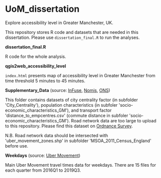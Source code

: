 # UoM_dissertation
Explore accessibility level in Greater Manchester, UK.  

This repository stores R code and datasets that are needed in this dissertation. Please use `dissertation_final.R` to run the analyses.  

**dissertation_final.R**  

R code for the whole analysis.

**qgis2web_accessibility_level**  

`index.html` presents map of accessibility level in Greater Manchester from time threshold 5 minutes to 45 minutes.

**Supplementary_Data** (source: [InFuse](http://infuse.ukdataservice.ac.uk), [Nomis](https://www.nomisweb.co.uk), 
[ONS](http://geoportal.statistics.gov.uk/datasets/middle-layer-super-output-areas-december-2011-boundaries-ew-bfc-1?geometry=-17.993%252C50.522%252C13.647%252C55.161))  

This folder contains datasets of city centrality factor (in subfolder 'City_Centrality'), population characteristics (in subfoler 'socio-economic_characteristics_GM'),
and transport factor 'distance_to_empcentres.csv' (commute distance in subfoler 'socio-economic_characteristics_GM').
Road network data are too large to upload to this repository. Please find this dataset on [Ordnance Survey](https://osdatahub.os.uk/downloads/open/OpenRoads).  

N.B. Road network data should be intersected with 'uber_movement_zones.shp' in subfolder 'MSOA_2011_Census_England' before use.

**Weekdays** (source: [Uber Movement](https://movement.uber.com/?lang=en-GB))  

Main Uber Movement travel times data for weekdays. There are 15 files for each quarter from 2016Q1 to 2019Q3.
